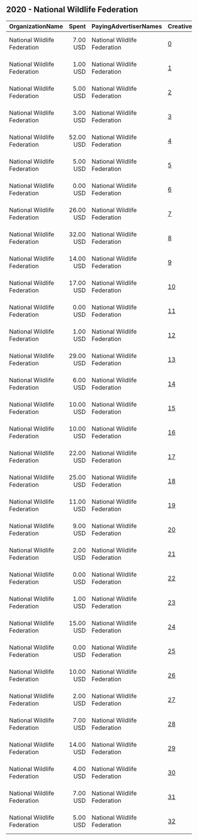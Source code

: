 ## 2020 - National Wildlife Federation 
|OrganizationName|Spent|PayingAdvertiserNames|CreativeUrls|Impressions|Genders|AgeBrackets|CountryCodes|BillingAddresses|CandidateBallotInformation|
|:---|---:|:---|:---|---:|:---|:---|:---|:---|:---|
|National Wildlife Federation|7.00 USD|National Wildlife Federation|[0](https://www.snap.com/political-ads/asset/3757a3497c2bab5d51b47c22f1fea50a08fe4423c040254ae6a23546db33e224?mediaType=mp4)|3,935||25-45|united states|"11100 Wildlife Center Dr,Reston,20190,US"||
|National Wildlife Federation|1.00 USD|National Wildlife Federation|[1](https://www.snap.com/political-ads/asset/3757a3497c2bab5d51b47c22f1fea50a08fe4423c040254ae6a23546db33e224?mediaType=mp4)|872|FEMALE|25-45|united states|"11100 Wildlife Center Dr,Reston,20190,US"||
|National Wildlife Federation|5.00 USD|National Wildlife Federation|[2](https://www.snap.com/political-ads/asset/3757a3497c2bab5d51b47c22f1fea50a08fe4423c040254ae6a23546db33e224?mediaType=mp4)|1,839|FEMALE|25-45|united states|"11100 Wildlife Center Dr,Reston,20190,US"||
|National Wildlife Federation|3.00 USD|National Wildlife Federation|[3](https://www.snap.com/political-ads/asset/35b45dbee040f1d1f006d925633cf021cf99f900c92eff5d492bd4be99684a1c?mediaType=mp4)|1,532|FEMALE|25-45|united states|"11100 Wildlife Center Dr,Reston,20190,US"||
|National Wildlife Federation|52.00 USD|National Wildlife Federation|[4](https://www.snap.com/political-ads/asset/4d7caef9212bebd4ee71ee6253dcaa50bf5967448a4e018304dbfa3d4e53728c?mediaType=png)|23,270||25-45|united states|"11100 Wildlife Center Dr,Reston,20190,US"||
|National Wildlife Federation|5.00 USD|National Wildlife Federation|[5](https://www.snap.com/political-ads/asset/3757a3497c2bab5d51b47c22f1fea50a08fe4423c040254ae6a23546db33e224?mediaType=mp4)|1,657|FEMALE|25-45|united states|"11100 Wildlife Center Dr,Reston,20190,US"||
|National Wildlife Federation|0.00 USD|National Wildlife Federation|[6](https://www.snap.com/political-ads/asset/35b45dbee040f1d1f006d925633cf021cf99f900c92eff5d492bd4be99684a1c?mediaType=mp4)|188|FEMALE|25-45|united states|"11100 Wildlife Center Dr,Reston,20190,US"||
|National Wildlife Federation|26.00 USD|National Wildlife Federation|[7](https://www.snap.com/political-ads/asset/3757a3497c2bab5d51b47c22f1fea50a08fe4423c040254ae6a23546db33e224?mediaType=mp4)|18,505||25-45|united states|"11100 Wildlife Center Dr,Reston,20190,US"||
|National Wildlife Federation|32.00 USD|National Wildlife Federation|[8](https://www.snap.com/political-ads/asset/e0d16ada57a97fa4a846ea76f5b0618d88ec46a1839a14fab3394cf6bb0ea0d4?mediaType=mp4)|18,981||25-45|united states|"11100 Wildlife Center Dr,Reston,20190,US"||
|National Wildlife Federation|14.00 USD|National Wildlife Federation|[9](https://www.snap.com/political-ads/asset/35b45dbee040f1d1f006d925633cf021cf99f900c92eff5d492bd4be99684a1c?mediaType=mp4)|4,391|FEMALE|25-45|united states|"11100 Wildlife Center Dr,Reston,20190,US"||
|National Wildlife Federation|17.00 USD|National Wildlife Federation|[10](https://www.snap.com/political-ads/asset/3757a3497c2bab5d51b47c22f1fea50a08fe4423c040254ae6a23546db33e224?mediaType=mp4)|8,509||25-45|united states|"11100 Wildlife Center Dr,Reston,20190,US"||
|National Wildlife Federation|0.00 USD|National Wildlife Federation|[11](https://www.snap.com/political-ads/asset/3757a3497c2bab5d51b47c22f1fea50a08fe4423c040254ae6a23546db33e224?mediaType=mp4)|223|FEMALE|25-45|united states|"11100 Wildlife Center Dr,Reston,20190,US"||
|National Wildlife Federation|1.00 USD|National Wildlife Federation|[12](https://www.snap.com/political-ads/asset/35b45dbee040f1d1f006d925633cf021cf99f900c92eff5d492bd4be99684a1c?mediaType=mp4)|458|FEMALE|25-45|united states|"11100 Wildlife Center Dr,Reston,20190,US"||
|National Wildlife Federation|29.00 USD|National Wildlife Federation|[13](https://www.snap.com/political-ads/asset/e0d16ada57a97fa4a846ea76f5b0618d88ec46a1839a14fab3394cf6bb0ea0d4?mediaType=mp4)|15,419||25-45|united states|"11100 Wildlife Center Dr,Reston,20190,US"||
|National Wildlife Federation|6.00 USD|National Wildlife Federation|[14](https://www.snap.com/political-ads/asset/3757a3497c2bab5d51b47c22f1fea50a08fe4423c040254ae6a23546db33e224?mediaType=mp4)|4,007||18+|united states|"11100 Wildlife Center Dr,Reston,20190,US"||
|National Wildlife Federation|10.00 USD|National Wildlife Federation|[15](https://www.snap.com/political-ads/asset/e0d16ada57a97fa4a846ea76f5b0618d88ec46a1839a14fab3394cf6bb0ea0d4?mediaType=mp4)|3,284|FEMALE|25-45|united states|"11100 Wildlife Center Dr,Reston,20190,US"||
|National Wildlife Federation|10.00 USD|National Wildlife Federation|[16](https://www.snap.com/political-ads/asset/35b45dbee040f1d1f006d925633cf021cf99f900c92eff5d492bd4be99684a1c?mediaType=mp4)|2,242||18+|united states|"11100 Wildlife Center Dr,Reston,20190,US"||
|National Wildlife Federation|22.00 USD|National Wildlife Federation|[17](https://www.snap.com/political-ads/asset/4d7caef9212bebd4ee71ee6253dcaa50bf5967448a4e018304dbfa3d4e53728c?mediaType=png)|13,919||25-45|united states|"11100 Wildlife Center Dr,Reston,20190,US"||
|National Wildlife Federation|25.00 USD|National Wildlife Federation|[18](https://www.snap.com/political-ads/asset/4d7caef9212bebd4ee71ee6253dcaa50bf5967448a4e018304dbfa3d4e53728c?mediaType=png)|7,463||25-45|united states|"11100 Wildlife Center Dr,Reston,20190,US"||
|National Wildlife Federation|11.00 USD|National Wildlife Federation|[19](https://www.snap.com/political-ads/asset/35b45dbee040f1d1f006d925633cf021cf99f900c92eff5d492bd4be99684a1c?mediaType=mp4)|7,392||18+|united states|"11100 Wildlife Center Dr,Reston,20190,US"||
|National Wildlife Federation|9.00 USD|National Wildlife Federation|[20](https://www.snap.com/political-ads/asset/e0d16ada57a97fa4a846ea76f5b0618d88ec46a1839a14fab3394cf6bb0ea0d4?mediaType=mp4)|7,124||25-45|united states|"11100 Wildlife Center Dr,Reston,20190,US"||
|National Wildlife Federation|2.00 USD|National Wildlife Federation|[21](https://www.snap.com/political-ads/asset/3757a3497c2bab5d51b47c22f1fea50a08fe4423c040254ae6a23546db33e224?mediaType=mp4)|667||18+|united states|"11100 Wildlife Center Dr,Reston,20190,US"||
|National Wildlife Federation|0.00 USD|National Wildlife Federation|[22](https://www.snap.com/political-ads/asset/e0d16ada57a97fa4a846ea76f5b0618d88ec46a1839a14fab3394cf6bb0ea0d4?mediaType=mp4)|198|FEMALE|25-45|united states|"11100 Wildlife Center Dr,Reston,20190,US"||
|National Wildlife Federation|1.00 USD|National Wildlife Federation|[23](https://www.snap.com/political-ads/asset/35b45dbee040f1d1f006d925633cf021cf99f900c92eff5d492bd4be99684a1c?mediaType=mp4)|606||18+|united states|"11100 Wildlife Center Dr,Reston,20190,US"||
|National Wildlife Federation|15.00 USD|National Wildlife Federation|[24](https://www.snap.com/political-ads/asset/e0d16ada57a97fa4a846ea76f5b0618d88ec46a1839a14fab3394cf6bb0ea0d4?mediaType=mp4)|7,751||18+|united states|"11100 Wildlife Center Dr,Reston,20190,US"||
|National Wildlife Federation|0.00 USD|National Wildlife Federation|[25](https://www.snap.com/political-ads/asset/e0d16ada57a97fa4a846ea76f5b0618d88ec46a1839a14fab3394cf6bb0ea0d4?mediaType=mp4)|370|FEMALE|25-45|united states|"11100 Wildlife Center Dr,Reston,20190,US"||
|National Wildlife Federation|10.00 USD|National Wildlife Federation|[26](https://www.snap.com/political-ads/asset/35b45dbee040f1d1f006d925633cf021cf99f900c92eff5d492bd4be99684a1c?mediaType=mp4)|8,741|||united states|"11100 Wildlife Center Dr,Reston,20190,US"||
|National Wildlife Federation|2.00 USD|National Wildlife Federation|[27](https://www.snap.com/political-ads/asset/e0d16ada57a97fa4a846ea76f5b0618d88ec46a1839a14fab3394cf6bb0ea0d4?mediaType=mp4)|1,460||18+|united states|"11100 Wildlife Center Dr,Reston,20190,US"||
|National Wildlife Federation|7.00 USD|National Wildlife Federation|[28](https://www.snap.com/political-ads/asset/3757a3497c2bab5d51b47c22f1fea50a08fe4423c040254ae6a23546db33e224?mediaType=mp4)|1,556||18+|united states|"11100 Wildlife Center Dr,Reston,20190,US"||
|National Wildlife Federation|14.00 USD|National Wildlife Federation|[29](https://www.snap.com/political-ads/asset/e0d16ada57a97fa4a846ea76f5b0618d88ec46a1839a14fab3394cf6bb0ea0d4?mediaType=mp4)|4,174|FEMALE|25-45|united states|"11100 Wildlife Center Dr,Reston,20190,US"||
|National Wildlife Federation|4.00 USD|National Wildlife Federation|[30](https://www.snap.com/political-ads/asset/e0d16ada57a97fa4a846ea76f5b0618d88ec46a1839a14fab3394cf6bb0ea0d4?mediaType=mp4)|3,489|||united states|"11100 Wildlife Center Dr,Reston,20190,US"||
|National Wildlife Federation|7.00 USD|National Wildlife Federation|[31](https://www.snap.com/political-ads/asset/e0d16ada57a97fa4a846ea76f5b0618d88ec46a1839a14fab3394cf6bb0ea0d4?mediaType=mp4)|2,091||18+|united states|"11100 Wildlife Center Dr,Reston,20190,US"||
|National Wildlife Federation|5.00 USD|National Wildlife Federation|[32](https://www.snap.com/political-ads/asset/3757a3497c2bab5d51b47c22f1fea50a08fe4423c040254ae6a23546db33e224?mediaType=mp4)|4,508|||united states|"11100 Wildlife Center Dr,Reston,20190,US"||
